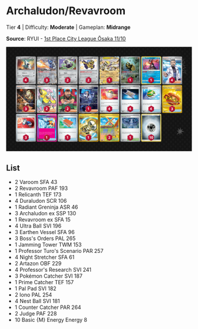 # Archaludon/Revavroom

Tier **4** | Difficulty: **Moderate** | Gameplan: **Midrange**

**Source**: RYUI - [1st Place City League Ōsaka 11/10](https://limitlesstcg.com/decks/list/jp/18817)

![decklist](../../!Images/Standard/14BRS-SSP/Archaludon-Revavroom.PNG)

## List
* 2 Varoom SFA 43
* 2 Revavroom PAF 193
* 1 Relicanth TEF 173
* 4 Duraludon SCR 106
* 1 Radiant Greninja ASR 46
* 3 Archaludon ex SSP 130
* 1 Revavroom ex SFA 15
* 4 Ultra Ball SVI 196
* 3 Earthen Vessel SFA 96
* 3 Boss's Orders PAL 265
* 1 Jamming Tower TWM 153
* 1 Professor Turo's Scenario PAR 257
* 4 Night Stretcher SFA 61
* 2 Artazon OBF 229
* 4 Professor's Research SVI 241
* 3 Pokémon Catcher SVI 187
* 1 Prime Catcher TEF 157
* 1 Pal Pad SVI 182
* 2 Iono PAL 254
* 4 Nest Ball SVI 181
* 1 Counter Catcher PAR 264
* 2 Judge PAF 228
* 10 Basic {M} Energy Energy 8